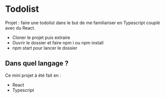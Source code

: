 # Todolist

Projet : faire une todolist dans le but de me familiariser en Typescript couplé avec du React.

- Cloner le projet puis extraire
- Ouvrir le dossier et faire npm i ou npm install
- npm start pour lancer le dossier

## Dans quel langage ?

Ce mini projet à été fait en :

- React
- Typescript

